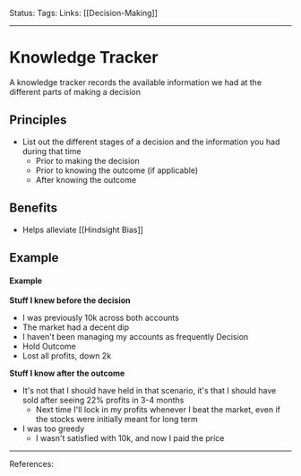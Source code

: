 Status:
Tags:
Links: [[Decision-Making]]
___
# Knowledge Tracker
A knowledge tracker records the available information we had at the different parts of making a decision
## Principles
- List out the different stages of a decision and the information you had during that time
	- Prior to making the decision
	- Prior to knowing the outcome (if applicable)
	- After knowing the outcome
## Benefits 
- Helps alleviate [[Hindsight Bias]]
## Example
#### Example
**Stuff I knew before the decision**
- I was previously 10k across both accounts
- The market had a decent dip
- I haven't been managing my accounts as frequently
Decision
- Hold
Outcome
- Lost all profits, down 2k

**Stuff I know after the outcome**
- It's not that I should have held in that scenario, it's that I should have sold after seeing 22% profits in 3-4 months
	- Next time I'll lock in my profits whenever I beat the market, even if the stocks were initially meant for long term
- I was too greedy
	- I wasn't satisfied with 10k, and now I paid the price
___
References: